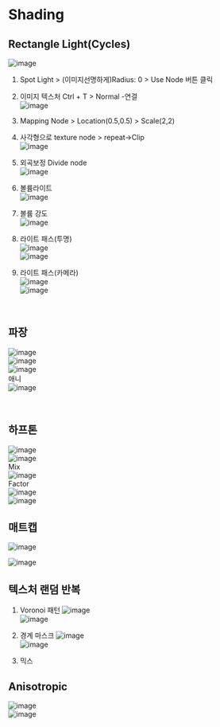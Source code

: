 Shading
==============

Rectangle Light(Cycles)
-----------------
![image](https://user-images.githubusercontent.com/30430227/130893362-9e19c6e4-2ef4-417f-9dde-e40f7c2c0d25.png)

1. Spot Light > (이미지선명하게)Radius: 0 > Use Node 버튼 클릭
2. 이미지 텍스처 Ctrl + T > Normal -연결  
![image](https://user-images.githubusercontent.com/30430227/130891723-68780ddf-eaf4-4bb1-9579-7c8071c277c7.png)

3. Mapping Node > Location(0.5,0.5) > Scale(2,2)
4. 사각형으로 texture node > repeat->Clip  
![image](https://user-images.githubusercontent.com/30430227/130892588-0b5e5854-6f17-4826-a689-957075ed9066.png)

5. 외곡보정 Divide node  
![image](https://user-images.githubusercontent.com/30430227/130892836-9c7045dd-e81d-4420-a742-36c68d53740c.png)

6. 볼륨라이트  
![image](https://user-images.githubusercontent.com/30430227/130893282-4549410d-b076-4076-8a18-3bc04426781a.png)

7. 볼륨 강도  
![image](https://user-images.githubusercontent.com/30430227/130893613-77b85cf4-ba9c-408f-9390-685e26d222a9.png)

8. 라이트 패스(투명)  
![image](https://user-images.githubusercontent.com/30430227/131054252-4e8fd3aa-7f0b-4eea-ae14-9cdce9150fa1.png)  
![image](https://user-images.githubusercontent.com/30430227/131054325-f6ab8a94-e285-4a16-a91a-c3cba65974d1.png)

9. 라이트 패스(카메라)  
![image](https://user-images.githubusercontent.com/30430227/131054465-4903d517-6bf1-4219-9af5-d29fba6177a8.png)  
![image](https://user-images.githubusercontent.com/30430227/131054486-ba8689fb-d545-4a3d-ae40-158b857159cd.png)

<br>

파장 
-------
![image](https://user-images.githubusercontent.com/30430227/131340763-e21be114-ee2a-4164-8732-f1cfe9117d69.png)  
![image](https://user-images.githubusercontent.com/30430227/131340914-e13d6fed-7832-483b-bed6-bedf2a090ef7.png)  
![image](https://user-images.githubusercontent.com/30430227/131341112-ab97158f-a968-4173-ac35-9a974623ce45.png)  
애니  
![image](https://user-images.githubusercontent.com/30430227/131341213-f1a69515-cc81-4894-8ae5-86e4c6a34877.png)  

<br>

하프톤 
-------
![image](https://user-images.githubusercontent.com/30430227/131341841-447346e8-0bbe-46a9-9c2e-e6519b66743b.png)  
![image](https://user-images.githubusercontent.com/30430227/131342082-de30e6ec-3794-4569-a146-660369040c70.png)  
Mix   
![image](https://user-images.githubusercontent.com/30430227/131342020-3fd0d158-fb3e-44f5-af56-36b671a6cd4a.png)  
Factor  
![image](https://user-images.githubusercontent.com/30430227/131342296-7106b5c8-ce38-49a2-92d8-54621bfb2d0b.png)  
![image](https://user-images.githubusercontent.com/30430227/131342331-f723e089-caed-4548-bd05-077b1c7b47ca.png)  


매트캡  
----------
![image](https://user-images.githubusercontent.com/30430227/133017792-8d19762b-22a9-426b-8c07-a0a09f686f78.png)  

![image](https://user-images.githubusercontent.com/30430227/133017778-6f957e90-dafb-4489-ad0f-d01e4d81f560.png)  


텍스처 랜덤 반복  
----------------
1. Voronoi 패턴 
![image](https://user-images.githubusercontent.com/30430227/133054085-8b67bbcb-2c92-4b07-b111-0822d8e57c56.png)  
![image](https://user-images.githubusercontent.com/30430227/133054147-3c185656-30a9-43c1-a5fe-3401f55d5307.png)  


2. 경계 마스크 
![image](https://user-images.githubusercontent.com/30430227/133054261-14f84e1f-97c8-4b4d-a8f1-053783d605cc.png)  
![image](https://user-images.githubusercontent.com/30430227/133054282-2daf95e3-a255-43dd-a66b-c9f08ca5217e.png)  

3. 믹스  


Anisotropic 
---------------
![image](https://user-images.githubusercontent.com/30430227/133103705-575855f1-7de4-4d59-a362-b578eb37af9b.png)  
![image](https://user-images.githubusercontent.com/30430227/133103786-1ad7bd62-aed2-4167-a8da-d4f73ccd918e.png)  








